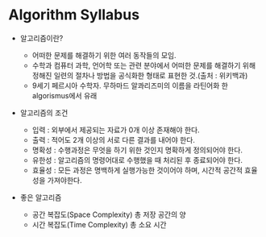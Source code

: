 # Algorithm Syllabus

- 알고리즘이란?
    - 어떠한 문제를 해결하기 위한 여러 동작들의 모임.
    - 수학과 컴퓨터 과학, 언어학 또는 관련 분야에서 어떠한 문제를 해결하기 위해 정해진 일련의 절차나 방법을 공식화한 형태로 표현한 것.(출처 : 위키백과)
    - 9세기 페르시아 수학자. 무하마드 알콰리즈미의 이름을 라틴어화 한 algorismus에서 유래

- 알고리즘의 조건
    - 입력 : 외부에서 제공되는 자료가 0개 이상 존재해야 한다.
    - 출력 : 적어도 2개 이상의 서로 다른 결과를 내어야 한다.
    - 명확성 : 수행과정은 무엇을 하기 위한 것인지 명확하게 정의되어야 한다.
    - 유한성 : 알고리즘의 명령어대로 수행했을 때 처리된 후 종료되어야 한다.
    - 효율성 : 모든 과정은 명백하게 실행가능한 것이어야 하며, 시간적 공간적 효율성을 가져야한다.

- 좋은 알고리즘
    - 공간 복잡도(Space Complexity) 총 저장 공간의 양
    - 시간 복잡도(Time Complexity) 총 소요 시간